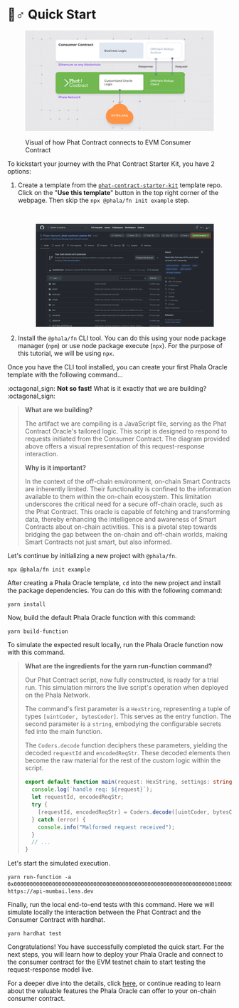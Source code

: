 # 🏃♂ Quick Start

<figure><img src="../../../.gitbook/assets/case-self-owned-oracles.jpg" alt=""><figcaption><p>Visual of how Phat Contract connects to EVM Consumer Contract</p></figcaption></figure>

To kickstart your journey with the Phat Contract Starter Kit, you have 2 options:

1.  Create a template from the [`phat-contract-starter-kit`](https://github.com/Phala-Network/phat-contract-starter-kit) template repo. Click on the "**Use this template**" button in the top right corner of the webpage. Then skip the `npx @phala/fn init example` step.&#x20;

    <div>

    <figure><img src="http://localhost:63342/markdownPreview/1918810453/fileSchemeResource/ccbdfbfcaa2bb6682c484f7931b15633-UseThisTemplate.png?_ijt=3r011jj4sfe0bnqfa8f27fg7eh" alt=""><figcaption></figcaption></figure>

     

    <figure><img src="../../../.gitbook/assets/UseThisTemplate.png" alt=""><figcaption></figcaption></figure>

    </div>
2. Install the `@phala/fn` CLI tool. You can do this using your node package manager (`npm`) or use node package execute (`npx`). For the purpose of this tutorial, we will be using `npx`.

Once you have the CLI tool installed, you can create your first Phala Oracle template with the following command...

:octagonal\_sign: **Not so fast!** What is it exactly that we are building? :octagonal\_sign:

> **What are we building?**
>
> The artifact we are compiling is a JavaScript file, serving as the Phat Contract Oracle's tailored logic. This script is designed to respond to requests initiated from the Consumer Contract. The diagram provided above offers a visual representation of this request-response interaction.
>
> **Why is it important?**
>
> In the context of the off-chain environment, on-chain Smart Contracts are inherently limited. Their functionality is confined to the information available to them within the on-chain ecosystem. This limitation underscores the critical need for a secure off-chain oracle, such as the Phat Contract. This oracle is capable of fetching and transforming data, thereby enhancing the intelligence and awareness of Smart Contracts about on-chain activities. This is a pivotal step towards bridging the gap between the on-chain and off-chain worlds, making Smart Contracts not just smart, but also informed.

Let's continue by initializing a new project with `@phala/fn`.

```
npx @phala/fn init example
```

After creating a Phala Oracle template, `cd` into the new project and install the package dependencies. You can do this with the following command:

```
yarn install
```

Now, build the default Phala Oracle function with this command:

```
yarn build-function
```

To simulate the expected result locally, run the Phala Oracle function now with this command.

> **What are the ingredients for the yarn run-function command?**
>
> Our Phat Contract script, now fully constructed, is ready for a trial run. This simulation mirrors the live script's operation when deployed on the Phala Network.
>
> The command's first parameter is a `HexString`, representing a tuple of types `[uintCoder, bytesCoder]`. This serves as the entry function. The second parameter is a `string`, embodying the configurable secrets fed into the main function.
>
> The `Coders.decode` function deciphers these parameters, yielding the decoded `requestId` and `encodedReqStr`. These decoded elements then become the raw material for the rest of the custom logic within the script.
>
> ```typescript
> export default function main(request: HexString, settings: string): HexString {
>   console.log(`handle req: ${request}`);
>   let requestId, encodedReqStr;
>   try {
>     [requestId, encodedReqStr] = Coders.decode([uintCoder, bytesCoder], request);
>   } catch (error) {
>     console.info("Malformed request received");
>   }
>   // ...
> }
> ```

Let's start the simulated execution.

```
yarn run-function -a 0x0000000000000000000000000000000000000000000000000000000000000001000000000000000000000000000000000000000000000000000000000000004000000000000000000000000000000000000000000000000000000000000000043078303100000000000000000000000000000000000000000000000000000000 https://api-mumbai.lens.dev
```

Finally, run the local end-to-end tests with this command. Here we will simulate locally the interaction between the Phat Contract and the Consumer Contract with hardhat.

```
yarn hardhat test
```

Congratulations! You have successfully completed the quick start. For the next steps, you will learn how to deploy your Phala Oracle and connect to the consumer contract for the EVM testnet chain to start testing the request-response model live.

For a deeper dive into the details, click [here](https://github.com/Phala-Network/phat-contract-starter-kit/blob/main/GETTING\_STARTED.md), or continue reading to learn about the valuable features the Phala Oracle can offer to your on-chain consumer contract.
